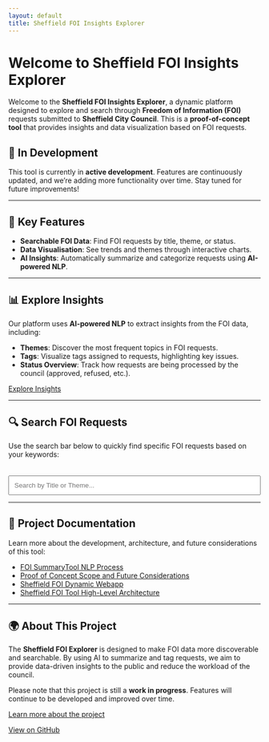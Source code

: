 ```yaml
---
layout: default
title: Sheffield FOI Insights Explorer
---
```


# Welcome to Sheffield FOI Insights Explorer

Welcome to the **Sheffield FOI Insights Explorer**, a dynamic platform designed to explore and search through **Freedom of Information (FOI)** requests submitted to **Sheffield City Council**. This is a **proof-of-concept tool** that provides insights and data visualization based on FOI requests.

## 🚧 In Development

This tool is currently in **active development**. Features are continuously updated, and we’re adding more functionality over time. Stay tuned for future improvements!

---

## 🚀 Key Features

- **Searchable FOI Data**: Find FOI requests by title, theme, or status.
- **Data Visualisation**: See trends and themes through interactive charts.
- **AI Insights**: Automatically summarize and categorize requests using **AI-powered NLP**.

---

## 📊 Explore Insights

Our platform uses **AI-powered NLP** to extract insights from the FOI data, including:

- **Themes**: Discover the most frequent topics in FOI requests.
- **Tags**: Visualize tags assigned to requests, highlighting key issues.
- **Status Overview**: Track how requests are being processed by the council (approved, refused, etc.).

[Explore Insights](./insights)  


---

## 🔍 Search FOI Requests

Use the search bar below to quickly find specific FOI requests based on your keywords:

<input type="text" id="search" placeholder="Search by Title or Theme..." style="width: 100%; padding: 10px; margin-top: 20px;">
<ul id="results"></ul>

---

## 📑 Project Documentation

Learn more about the development, architecture, and future considerations of this tool:

- [FOI SummaryTool NLP Process](./FOI%20SummaryTool%20NLP%20Process.docx)
- [Proof of Concept Scope and Future Considerations](./1.%20Proof%20of%20Concept%20Scope%20and%20Future%20Considerations.docx)
- [Sheffield FOI Dynamic Webapp](./2.%20Sheffield%20FOI%20Dynamic%20Webapp.docx)
- [Sheffield FOI Tool High-Level Architecture](./3.%20Sheffield%20FOI%20Tool%20High-Level%20Architecture.docx)


---

## 🌍 About This Project

The **Sheffield FOI Explorer** is designed to make FOI data more discoverable and searchable. By using AI to summarize and tag requests, we aim to provide data-driven insights to the public and reduce the workload of the council.

Please note that this project is still a **work in progress**. Features will continue to be developed and improved over time.

[Learn more about the project](./about)  



[View on GitHub](https://github.com/peterkarakostas/Sheffield_FOI_Webapp)  

